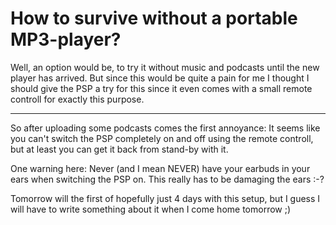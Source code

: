 # How to survive without a portable MP3-player?

Well, an option would be, to try it without music and podcasts until the new player has arrived. But since this would be quite a pain for me I thought I should give the PSP a try for this since it even comes with a small remote controll for exactly this purpose. 

-------------------------------



So after uploading some podcasts comes the first annoyance: It seems like you can't switch the PSP completely on and off using the remote controll, but at least you can get it back from stand-by with it.



One warning here: Never (and I mean NEVER) have your earbuds in your ears when switching the PSP on. This really has to be damaging the ears :-?



Tomorrow will the first of hopefully just 4 days with this setup, but I guess I will have to write something about it when I come home tomorrow ;)